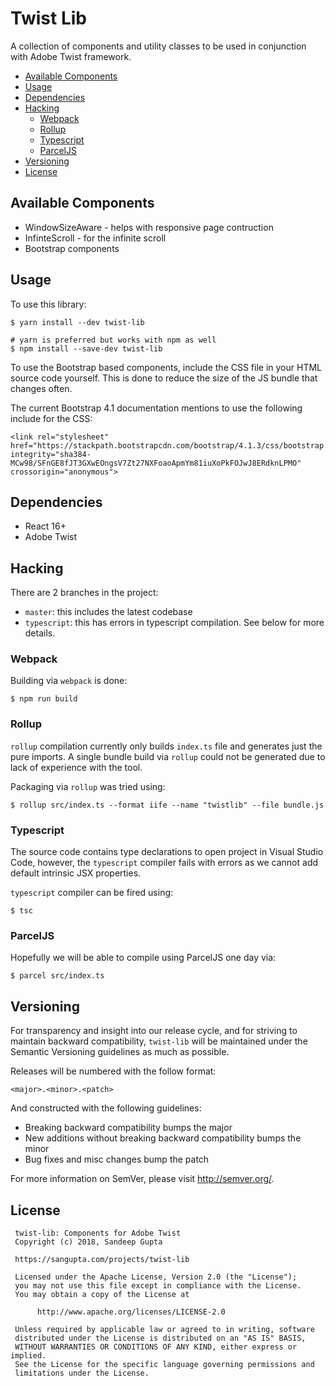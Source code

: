 # Twist Lib

A collection of components and utility classes to be used in
conjunction with Adobe Twist framework.

* [Available Components](#available-components)
* [Usage](#usage)
* [Dependencies](#dependencies)
* [Hacking](#hacking)
  * [Webpack](#webpack)
  * [Rollup](#rollup)
  * [Typescript](#typescript)
  * [ParcelJS](#parceljs)
* [Versioning](#versioning)
* [License](#license)

## Available Components

 * WindowSizeAware - helps with responsive page contruction
 * InfinteScroll - for the infinite scroll
 * Bootstrap components

## Usage

To use this library:

```
$ yarn install --dev twist-lib

# yarn is preferred but works with npm as well
$ npm install --save-dev twist-lib
```

To use the Bootstrap based components, include the CSS file in your
HTML source code yourself. This is done to reduce the size of the JS
bundle that changes often.

The current Bootstrap 4.1 documentation mentions to use the following
include for the CSS:

```
<link rel="stylesheet" href="https://stackpath.bootstrapcdn.com/bootstrap/4.1.3/css/bootstrap.min.css" integrity="sha384-MCw98/SFnGE8fJT3GXwEOngsV7Zt27NXFoaoApmYm81iuXoPkFOJwJ8ERdknLPMO" crossorigin="anonymous">
```

## Dependencies

* React 16+
* Adobe Twist

## Hacking

There are 2 branches in the project:

* `master`: this includes the latest codebase
* `typescript`: this has errors in typescript compilation. See below for
more details.

### Webpack

Building via `webpack` is done:

```
$ npm run build
```

### Rollup

`rollup` compilation currently only builds `index.ts` file and generates
just the pure imports. A single bundle build via `rollup` could not be generated
due to lack of experience with the tool. 

Packaging via `rollup` was tried using:

```
$ rollup src/index.ts --format iife --name "twistlib" --file bundle.js
```

### Typescript

The source code contains type declarations to open project in Visual Studio
Code, however, the `typescript` compiler fails with errors as we cannot add
default intrinsic JSX properties.

`typescript` compiler can be fired using:

```
$ tsc
```

### ParcelJS

Hopefully we will be able to compile using ParcelJS one day via:

```
$ parcel src/index.ts
```

## Versioning

For transparency and insight into our release cycle, and for striving 
to maintain backward compatibility, `twist-lib` will be maintained under 
the Semantic Versioning guidelines as much as possible.

Releases will be numbered with the follow format:

```
<major>.<minor>.<patch>
```

And constructed with the following guidelines:

* Breaking backward compatibility bumps the major
* New additions without breaking backward compatibility bumps the minor
* Bug fixes and misc changes bump the patch

For more information on SemVer, please visit http://semver.org/.

## License

```
 twist-lib: Components for Adobe Twist
 Copyright (c) 2018, Sandeep Gupta

 https://sangupta.com/projects/twist-lib

 Licensed under the Apache License, Version 2.0 (the "License");
 you may not use this file except in compliance with the License.
 You may obtain a copy of the License at

      http://www.apache.org/licenses/LICENSE-2.0

 Unless required by applicable law or agreed to in writing, software
 distributed under the License is distributed on an "AS IS" BASIS,
 WITHOUT WARRANTIES OR CONDITIONS OF ANY KIND, either express or implied.
 See the License for the specific language governing permissions and
 limitations under the License.
```
